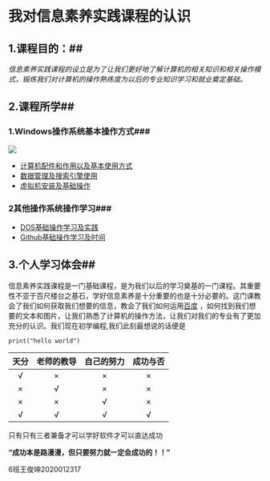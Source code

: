

# 我对信息素养实践课程的认识 #



## 1.课程目的：##

​       *信息素养实践课程的设立是为了让我们更好地了解计算机的相关知识和相关操作模式，锻炼我们对计算机的操作熟练度为以后的专业知识学习和就业奠定基础。*

## 2.课程所学##

  ### 1.Windows操作系统基本操作方式###

![](E:\G\新建文件夹\sdal\27161769_102844149081_2.jpg)

* <u>计算机配件和作用以及基本使用方式</u>
* <u>数据管理及搜索引擎使用</u>
* <u>虚拟机安装及基础操作</u>

### 2其他操作系统操作学习###

* <u>DOS基础操作学习及实践</u>
* <u>Github基础操作学习及时间</u>

## 3.个人学习体会##

信息素养实践课程是一门基础课程，是为我们以后的学习奠基的一门课程。其重要性不亚于百尺楼台之基石，学好信息素养是十分重要的也是十分必要的。这门课教会了我们如何获取我们想要的信息，教会了我们如何运用[百度](https://www.baidu.com/) ，如何找到我们想要的文本和图片，让我们熟悉了计算机的操作方法，让我们对我们的专业有了更加充分的认识。我们现在初学编程,我们此刻最想说的话便是

```
print("hello world")
```

| 天分 | 老师的教导 | 自己的努力 | 成功与否 |
| :--: | :--------: | :--------: | :------: |
|  √   |     ×      |     ×      |    ×     |
|  ×   |     √      |     ×      |    ×     |
|  ×   |     ×      |     √      |    ×     |
|  √   |     √      |     √      |    √     |

只有只有三者兼备才可以学好软件才可以直达成功            



**“成功本是路漫漫，但只要努力就一定会成功的！！”**

6班王俊坤2020012317

